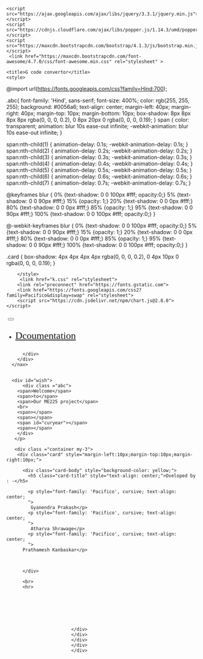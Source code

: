 <!DOCTYPE html>
<html lang="en">
<head>
    <meta charset="UTF-8">
    <meta name="viewport" content="width=device-width, initial-scale=1.0">
	<link href="https://cdn.jsdelivr.net/npm/bootstrap@5.0.0-beta1/dist/css/bootstrap.min.css" rel="stylesheet" integrity="sha384-giJF6kkoqNQ00vy+HMDP7azOuL0xtbfIcaT9wjKHr8RbDVddVHyTfAAsrekwKmP1" crossorigin="anonymous">
	
	<script src="https://ajax.googleapis.com/ajax/libs/jquery/3.3.1/jquery.min.js"></script>
    <script src="https://cdnjs.cloudflare.com/ajax/libs/popper.js/1.14.3/umd/popper.min.js"></script>
    <script src="https://maxcdn.bootstrapcdn.com/bootstrap/4.1.3/js/bootstrap.min.js"></script>
     <link href="https://maxcdn.bootstrapcdn.com/font-awesome/4.7.0/css/font-awesome.min.css" rel="stylesheet" >

    <title>G code convertor</title>
    <style>

@import url(https://fonts.googleapis.com/css?family=Hind:700);

 
.abc{
    font-family: 'Hind', sans-serif;
	font-size: 400%;
	color: rgb(255, 255, 255);
	background: #0056a6;
	text-align: center;
    margin-left: 40px;
    margin-right: 40px;
    margin-top: 10px;
    margin-bottom: 10px;
    box-shadow: 8px 8px 8px 8px rgba(0, 0, 0, 0.2), 0 8px 20px 0 rgba(0, 0, 0, 0.19);
}
span {
	color: transparent;
	animation: blur 10s ease-out infinite;
	-webkit-animation: blur 10s ease-out infinite;
}

span:nth-child(1) {
	animation-delay: 0.1s;
	-webkit-animation-delay: 0.1s;
}
span:nth-child(2) {
	animation-delay: 0.2s;
	-webkit-animation-delay: 0.2s;
}
span:nth-child(3) {
	animation-delay: 0.3s;
	-webkit-animation-delay: 0.3s;
}
span:nth-child(4) {
	animation-delay: 0.4s;
	-webkit-animation-delay: 0.4s;
}
span:nth-child(5) {
	animation-delay: 0.5s;
	-webkit-animation-delay: 0.5s;
}
span:nth-child(6) {
	animation-delay: 0.6s;
	-webkit-animation-delay: 0.6s;
}
span:nth-child(7) {
	animation-delay: 0.7s;
	-webkit-animation-delay: 0.7s;
}

@keyframes blur {
	0%		{text-shadow:  0 0 100px #fff; opacity:0;}
	5%		{text-shadow:  0 0 90px #fff;}
	15%		{opacity: 1;}
	20%		{text-shadow:  0 0 0px #fff;}
	80%		{text-shadow:  0 0 0px #fff;}
	85%		{opacity: 1;}
	95%		{text-shadow:  0 0 90px #fff;}
	100%	{text-shadow:  0 0 100px #fff; opacity:0;}
}

@-webkit-keyframes blur {
	0%		{text-shadow:  0 0 100px #fff; opacity:0;}
	5%		{text-shadow:  0 0 90px #fff;}
	15%		{opacity: 1;}
	20%		{text-shadow:  0 0 0px #fff;}
	80%		{text-shadow:  0 0 0px #fff;}
	85%		{opacity: 1;}
	95%		{text-shadow:  0 0 90px #fff;}
	100%	{text-shadow:  0 0 100px #fff; opacity:0;}
}

.card {
    box-shadow: 4px 4px 4px 4px rgba(0, 0, 0, 0.2), 0 4px 10px 0 rgba(0, 0, 0, 0.19);
}
   
        
		</style>
		 <link href="k.css" rel="stylesheet">
        <link rel="preconnect" href="https://fonts.gstatic.com">
		<link href="https://fonts.googleapis.com/css2?family=Pacifico&display=swap" rel="stylesheet">
		<script src="https://cdn.jsdelivr.net/npm/chart.js@2.8.0"></script>
</head>
<body>
    <nav class="navbar navbar-expand-lg navbar-dark bg-primary">
        <div class="container-fluid">
          <a class="navbar-brand" href="#"><img src="assets/img/logo.png" alt=""></a>
          <button class="navbar-toggler" type="button" data-bs-toggle="collapse" data-bs-target="#navbarSupportedContent" aria-controls="navbarSupportedContent" aria-expanded="false" aria-label="Toggle navigation">
            <span class="navbar-toggler-icon"></span>
          </button>
          <div class="collapse navbar-collapse" id="navbarSupportedContent">
            <ul class="navbar-nav me-auto mb-2 mb-lg-0">
              <li class="nav-item">
                <a class="nav-link active" aria-current="page" href="#"><p style="font-family: 'Staatliches', cursive;font-size: 26px;">Dcoumentation</p></a>
              </li>
             <p></p>
              </ul>
           
          </div>
        </div>
      </nav>

     
      <div id="wish">
          <div class ="abc">
        <span>Welcome</span> 
        <span>to</span> 
        <span>Our ME225 project</span> 
        <br>
        <span></span> 
        <span></span> 
        <span id="curyear"></span> 
        <span></span>
        </div>
       </p>
      
       <div class ="container my-3">
        <div class="card" style="margin-left:10px;margin-top:10px;margin-right:10px;">
          
          <div class="card-body" style="background-color: yellow;">
            <h5 class="card-title" style="text-align: center;">Dveloped by : -</h5>
           
            <p style="font-family: 'Pacifico', cursive; text-align: center;
            "> 
             Gyanendra Prakash</p>
            <p style="font-family: 'Pacifico', cursive; text-align: center;
            "> 
             Atharva Shrawage</p>
            <p style="font-family: 'Pacifico', cursive; text-align: center;
            "> 
          Prathamesh Kanbaskar</p>
            
          
           
		  </div>
		  
		  <br>
		  <hr>


		 
			 
					
							
		
							</div>
							</div>
							</div>
							</div>
							</div>
